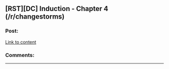 ## [RST][DC] Induction - Chapter 4 (/r/changestorms)

### Post:

[Link to content](https://www.reddit.com/r/changestorms/comments/3lbloe/chpr_induction_chapter_4/)

### Comments:

---

